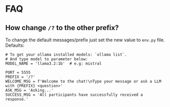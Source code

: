 # FAQ

## How change `/?` to the other prefix? 
To change the default messages/prefix just set the new value to `env.py` file.
Defaults:
```
# To get your ollama installed models: `ollama list`.
# And type model to parameter below:
MODEL_NAME = 'llama3.2:1b'  # e.g: mistral

PORT = 5555
PREFIX = '/?'
WELCOME_MSG = f'Welcome to the chat!\nType your message or ask a LLM with {PREFIX} <question>'
ASK_MSG = 'Asking...'
SUCCESS_MSG = 'All participants have successfully received a response.'
```
